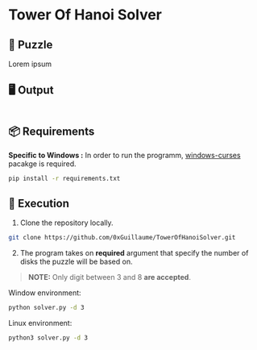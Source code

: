 # Tower Of Hanoi Solver

## 🧩 Puzzle

Lorem ipsum

## 🖥️ Output

<p align="center">
    <img src "https://github.com/0xGuillaume/TowerOfHanoiSolver/blob/main/img/output.png">
</p>

## 📦 Requirements 

**Specific to Windows :** In order to run the programm, [windows-curses](https://pypi.org/project/windows-curses/) pacakge is required.

```bash
pip install -r requirements.txt
```

## 📀 Execution

1. Clone the repository locally.
```bash
git clone https://github.com/0xGuillaume/TowerOfHanoiSolver.git
```

2. The program takes on **required** argument that specify the number of disks the puzzle will be based on.

>**NOTE:** Only digit between 3 and 8 **are accepted**.

Window environment:
```bash
python solver.py -d 3
```

Linux environment:
```bash
python3 solver.py -d 3
```
